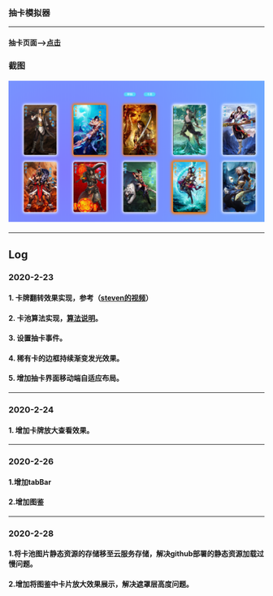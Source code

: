 ### 抽卡模拟器
---
#### 抽卡页面-->[点击](https://lorelei47.github.io/pumpingCard/index.html)

### 截图
#### ![截图](screenshot/index.png)

---
## **Log**

### 2020-2-23
#### 1. 卡牌翻转效果实现，参考（[steven的视频](https://www.bilibili.com/video/av64757631)）
#### 2. 卡池算法实现，[算法说明](https://github.com/lorelei47/StudyDiary/blob/master/read/algorithm/03-%E9%9A%8F%E6%9C%BA%E6%9D%83%E9%87%8D%E7%AE%97%E6%B3%95.js)。
#### 3. 设置抽卡事件。
#### 4. 稀有卡的边框持续渐变发光效果。
#### 5. 增加抽卡界面移动端自适应布局。

---
### 2020-2-24
#### 1. 增加卡牌放大查看效果。

---
### 2020-2-26
#### 1.增加tabBar
#### 2.增加图鉴

---
### 2020-2-28
#### 1.将卡池图片静态资源的存储移至云服务存储，解决github部署的静态资源加载过慢问题。
#### 2.增加将图鉴中卡片放大效果展示，解决遮罩层高度问题。